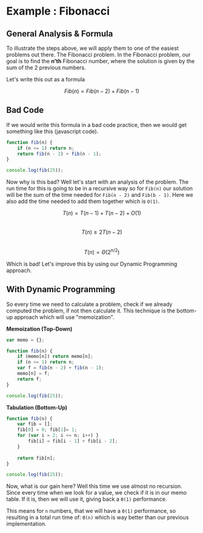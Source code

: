 # Example : Fibonacci
## General Analysis & Formula
To illustrate the steps above, we will apply them to one of the easiest problems out there. The Fibonacci problem. In the Fibonacci problem, our goal is to find the **n'th** Fibonacci number, where the solution is given by the sum of the 2 previous numbers. 

Let's write this out as a formula

$$Fib(n) = Fib(n - 2) + Fib(n - 1)$$

## Bad Code
If we would write this formula in a bad code practice, then we would get something like this (javascript code).


```javascript
function fib(n) {
    if (n <= 1) return n;
    return fib(n - 2) + fib(n - 1);
}

console.log(fib(25));
```

Now why is this bad? Well let's start with an analysis of the problem. The run time for this is going to be in a recursive way so for `Fib(n)` our solution will be the sum of the time needed for `Fib(n - 2)` and `Fib(b - 1)`. Here we also add the time needed to add them together which is `O(1)`.

$$T(n) = T(n - 1) + T(n - 2) + O(1)$$<br />
$$T(n) ≥ 2T(n - 2)$$<br />
$$T(n) = Θ(2^{n/2})$$

Which is bad! Let's improve this by using our Dynamic Programming approach.

## With Dynamic Programming
So every time we need to calculate a problem, check if we already computed the problem, if not then calculate it. This technique is the bottom-up approach which will use "memoization".


**Memoization (Top-Down)**
```javascript
var memo = {};

function fib(n) {
    if (memo[n]) return memo[n];
    if (n <= 1) return n;
    var f = fib(n - 2) + fib(n - 1);
    memo[n] = f;
    return f;
}

console.log(fib(25));
```

**Tabulation (Bottom-Up)**
```javascript
function fib(n) {
    var fib = [];
    fib[0] = 0; fib[1]= 1;
    for (var i = 2; i <= n; i++) }
        fib[i] = fib[i - 1] + fib[i - 2];
    }
    
    return fib[n];
}

console.log(fib(25));
```

Now, what is our gain here? Well this time we use almost no recursion. Since every time when we look for a value, we check if it is in our memo table. If it is, then we will use it, giving back a `Θ(1)` performance.

This means for `n` numbers, that we will have a `Θ(1)` performance, so resulting in a total run time of: `Θ(n)` which is way better than our previous implementation.